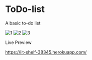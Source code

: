 # ToDo-list
A basic to-do list

![1](https://user-images.githubusercontent.com/24302577/86986729-f4e14e80-c1b1-11ea-972c-4bacf4a1bf60.png)
![2](https://user-images.githubusercontent.com/24302577/86986732-f579e500-c1b1-11ea-9d41-75ba609d5b38.png)
![3](https://user-images.githubusercontent.com/24302577/86986733-f6127b80-c1b1-11ea-9b3c-0e96cf1a6ce4.png)

Live Preview

https://lit-shelf-38345.herokuapp.com/
